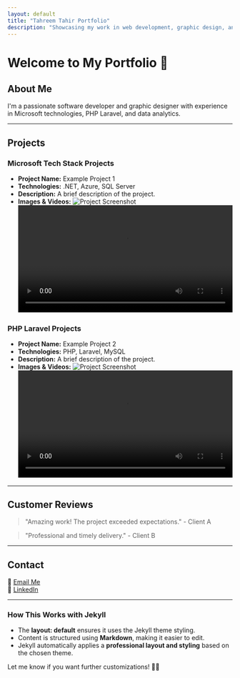 ```yaml
---
layout: default
title: "Tahreem Tahir Portfolio"
description: "Showcasing my work in web development, graphic design, and data analytics."
---
```


# Welcome to My Portfolio 🚀

## About Me
I'm a passionate software developer and graphic designer with experience in Microsoft technologies, PHP Laravel, and data analytics.

---

## Projects
### Microsoft Tech Stack Projects
- **Project Name:** Example Project 1
- **Technologies:** .NET, Azure, SQL Server
- **Description:** A brief description of the project.
- **Images & Videos:**
  ![Project Screenshot](microsoft_project.jpg)
  <video controls width="100%"><source src="microsoft_project.mp4" type="video/mp4"></video>

### PHP Laravel Projects
- **Project Name:** Example Project 2
- **Technologies:** PHP, Laravel, MySQL
- **Description:** A brief description of the project.
- **Images & Videos:**
  ![Project Screenshot](laravel_project.jpg)
  <video controls width="100%"><source src="laravel_project.mp4" type="video/mp4"></video>

---

## Customer Reviews
> "Amazing work! The project exceeded expectations." - Client A

> "Professional and timely delivery." - Client B

---

## Contact
📧 [Email Me](mailto:your-email@example.com)  
🔗 [LinkedIn](https://www.linkedin.com)

---

### **How This Works with Jekyll**
- The **layout: default** ensures it uses the Jekyll theme styling.
- Content is structured using **Markdown**, making it easier to edit.
- Jekyll automatically applies a **professional layout and styling** based on the chosen theme.

Let me know if you want further customizations! 🎨🚀
